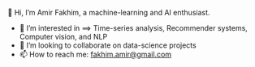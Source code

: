 👋 Hi, I’m Amir Fakhim, a machine-learning and AI enthusiast.
- 👀 I’m interested in   ==>  Time-series analysis, Recommender systems, Computer vision, and NLP
- 💞️ I’m looking to collaborate on data-science projects
- 📫 How to reach me: fakhim.amir@gmail.com

<!---
Amir-Fakhim/Amir-Fakhim is a ✨ special ✨ repository because its `README.md` (this file) appears on your GitHub profile.
You can click the Preview link to take a look at your changes.
--->
